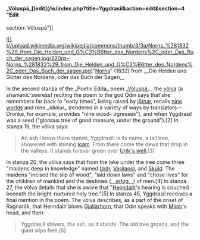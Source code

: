 #### \_Völuspá\_[[edit](/w/index.php?title=Yggdrasil&action=edit&section=4 "Edit
section: Völuspá")]

[![](//upload.wikimedia.org/wikipedia/commons/thumb/3/3a/Norns\_%281832%29\_from\_Die\_Helden\_und\_G%C3%B6tter\_des\_Nordens%2C\_oder\_Das\_Buch\_der\_sagen.jpg/220px-
Norns\_%281832%29\_from\_Die\_Helden\_und\_G%C3%B6tter\_des\_Nordens%2C\_oder\_Das\_Buch\_der\_sagen.jpg)](/wiki/File:Norns\_\(1832\)\_from\_Die\_Helden\_und\_G%C3%B6tter\_des\_Nordens,\_oder\_Das\_Buch\_der\_sagen.jpg)"[Norns](/wiki/Norns
"Norns")" (1832) from \_\_Die Helden und Götter des Nordens, oder das Buch der
Sagen\_\_

In the second stanza of the \_Poetic Edda\_ poem
\_[Völuspá](/wiki/V%C3%B6lusp%C3%A1 "Völuspá")\_ , the [völva](/wiki/V%C3%B6lva
"Völva") (a shamanic seeress) reciting the poem to the god Odin says that she
remembers far back to "early times", being raised by
[jötnar](/wiki/J%C3%B6tunn "Jötunn"), recalls [nine
worlds](/wiki/Norse\_cosmology "Norse cosmology") and nine \_ídiðiur\_ (rendered
in a variety of ways by translators—Dronke, for example, provides "nine wood-
ogresses"), and when Yggdrasil was a seed ("glorious tree of good measure,
under the ground").[2] In stanza 19, the völva says:

> An ash I know there stands, 
> Yggdrasill is its name, 
> a tall tree, showered 
> with shining [loam](/wiki/Loam "Loam"). 
> From there come the dews 
> that drop in the valleys. 
> It stands forever green over 
> [Urðr's well](/wiki/Ur%C3%B0arbrunnr "Urðarbrunnr").[3]

In stanza 20, the völva says that from the lake under the tree come three
"maidens deep in knowledge" named [Urðr](/wiki/Ur%C3%B0r "Urðr"),
[Verðandi](/wiki/Ver%C3%B0andi "Verðandi"), and [Skuld](/wiki/Skuld "Skuld").
The maidens "incised the slip of wood", "laid down laws" and "chose lives" for
the children of mankind and the destinies (\_\_[ørlǫg](/wiki/Wyrd "Wyrd")\_\_) of
men.[4] In stanza 27, the völva details that she is aware that
"[Heimdallr](/wiki/Heimdallr "Heimdallr")'s hearing is couched beneath the
bright-nurtured holy tree."[5] In stanza 45, Yggdrasil receives a final
mention in the poem. The völva describes, as a part of the onset of Ragnarök,
that Heimdallr blows [Gjallarhorn](/wiki/Gjallarhorn "Gjallarhorn"), that Odin
speaks with [Mímir](/wiki/M%C3%ADmir "Mímir")'s head, and then:

> Yggdrasill shivers, 
> the ash, as it stands. 
> The old tree groans, 
> and the giant slips free.[6]
